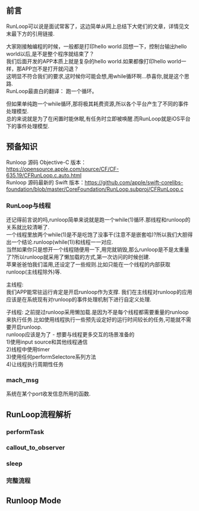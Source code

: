 ## 前言

RunLoop可以说是面试常客了，这边简单从网上总结下大佬们的文章，详情见文末最下方的引用链接.

大家刚接触编程的时候，一般都是打印hello world.回想一下，控制台输出hello world以后,是不是整个程序就结束了？  
我们后面开发的APP本质上就是复杂的hello world.如果都像打印hello world一样，那APP岂不是打开就闪退？  
这明显不符合我们的要求,这时候你可能会想,用while循环啊...恭喜你,就是这个思路.  
RunLoop最直白的翻译： 跑一个循环。  

但如果单纯跑一个while循环,那将极其耗费资源,所以各个平台产生了不同的事件处理模型.  
总的来说就是为了在闲置时能休眠,有任务时立即被唤醒.而RunLoop就是iOS平台下的事件处理模型.  


## 预备知识

Runloop 源码 Objective-C 版本：https://opensource.apple.com/source/CF/CF-635.19/CFRunLoop.c.auto.html  
Runloop 源码最新的 Swift 版本：https://github.com/apple/swift-corelibs-foundation/blob/master/CoreFoundation/RunLoop.subproj/CFRunLoop.c

### RunLoop与线程

还记得前言说的吗,runloop简单来说就是跑一个while(1)循环.那线程和runloop的关系就比较清晰了.  
一个线程里放两个while(1)是不是吃饱了没事干(注意不是嵌套哈)?所以我们大胆得出一个结论.runloop(while(1))和线程一一对应.   
当然如果你只是想开一个线程随便用一下,用完就销毁,那么runloop是不是太重量了?所以runloop就采用了懒加载的方式,第一次访问的时候创建.  
苹果爸爸怕我们滥用,还设定了一些规则.比如只能在一个线程的内部获取runloop(主线程除外)等.

主线程:  
我们APP能常驻运行肯定是开启runloop作为支撑. 我们在主线程对runloop的应用应该是在系统现有对runloop的事件处理机制下进行自定义处理.  

子线程:
之前提过runloop采用懒加载.是因为不是每个线程都需要重量的runloop来执行任务.比如使用线程执行一些预先设定好的运行时间较长的任务,可能就不需要开启runloop.  
runloop应该是为了 - 想要与线程更多交互的场景准备的  
1)使用input source和其他线程通信   
2)线程中使用timer   
3)使用任何performSelectore系列方法   
4)让线程执行周期性任务  

### mach_msg
系统在某个port收发信息所用的函数.

## RunLoop流程解析

### performTask

### callout_to_observer

### sleep

### 完整流程

## Runloop Mode
